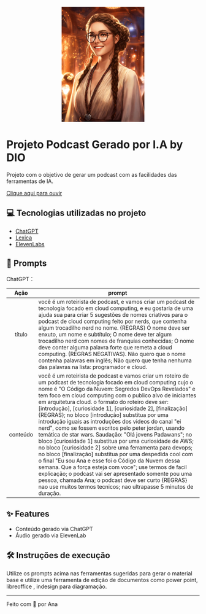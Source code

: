 <p align="center">
  <img src="https://github.com/anabeatriziannotta/create-a-podcast-ia/blob/main/princess-ana.jpg" height="300px">
</p>

# Projeto Podcast Gerado por I.A by DIO

Projeto com o objetivo de gerar um podcast com as facilidades das ferramentas de IA.

<a href="https://github.com/anabeatriziannotta/create-a-podcast-ia/blob/main/ep1.mp3"> Clique aqui para ouvir</a>

## 💻 Tecnologias utilizadas no projeto

- [ChatGPT](https://chat.openai.com/)
- [Lexica](https://lexica.art/)
- [ElevenLabs](https://elevenlabs.io/)

## 🧠 Prompts

ChatGPT：

|   Ação   | prompt                                                                                                                                                                                                                                                                         |
| :------: | ------------------------------------------------------------------------------------------------------------------------------------------------------------------------------------------------------------------------------------------------------------------------------ |
|  título  | você é um roteirista de podcast, e vamos criar um podcast de tecnologia focado em cloud computing, e eu gostaria de uma ajuda sua para criar 5 sugestões de nomes criativos para o podcast de cloud computing feito por nerds, que contenha algum trocadilho nerd no nome. {REGRAS} O nome deve ser enxuto, um nome e subtítulo; O nome deve ter algum trocadilho nerd com nomes de franquias conhecidas; O nome deve conter alguma palavra forte que remeta a cloud computing. {REGRAS NEGATIVAS}. Não quero que o nome contenha palavras em inglês; Não quero que tenha nenhuma das palavras na lista: programador e cloud.  |
| conteúdo |  você é um roteirista de podcast e vamos criar um roteiro de um podcast de tecnologia focado em cloud computing cujo o nome é "O Código da Nuvem: Segredos DevOps Revelados" e tem foco em cloud computing com o publico alvo de iniciantes em arquitetura cloud. o formato do roteiro deve ser: [introdução], [curiosidade 1], [curiosidade 2], [finalização] {REGRAS}; no bloco [introdução] substitua por uma introdução iguais as introduções dos videos do canal "ei nerd", como se fossem escritos pelo peter jordan, usando temática de star wars. Saudação: "Olá jovens Padawans"; no bloco [curiosidade 1] substitua por uma curiosidade de AWS; no bloco [curiosidade 2] sobre uma ferramenta para devops; no bloco [finalização] substitua por uma despedida cool com o final "Eu sou Ana e esse foi o Código da Nuvem dessa semana. Que a força esteja com voce"; use termos de facil explicação; o podcast vai ser apresentado somente pou uma pessoa, chamada Ana; o podcast deve ser curto {REGRAS} nao use muitos termos tecnicos; nao ultrapasse 5 minutos de duração.  |

## ✨ Features

- Conteúdo gerado via ChatGPT
- Áudio gerado via ElevenLab

## 🛠️ Instruções de execução

Utilize os prompts acima nas ferramentas sugeridas para gerar o material base e utilize uma ferramenta de edição de documentos como power point, libreoffice , indesign para diagramação.

---

Feito com 💜 por Ana

